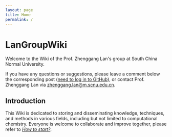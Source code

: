 ```yaml
---
layout: page
title: Home
permalink: /
---
```

# LanGroupWiki

Welcome to the Wiki of the Prof. Zhenggang Lan's group at South China Normal University.
<!-- 欢迎访问课题组网站（xxxxx）以获取更多信息。 -->
If you have any questions or suggestions, please leave a comment below the corresponding post ([need to log in to GitHub](https://github.com/login)), or contact Prof. Zhenggang Lan via [zhenggang.lan@m.scnu.edu.cn](mailto:zhenggang.lan@m.scnu.edu.cn).


## Introduction

This Wiki is dedicated to storing and disseminating knowledge, techniques, and methods in various fields, including but not limited to computational chemistry.
Everyone is welcome to collaborate and improve together, please refer to *[How to start?](./wiki/Authors/submit_wiki_en.md)*.

<!-- ## Jumping to some main content
1. [How to start?](./wiki/Authors/submit_wiki_en.md) -->



